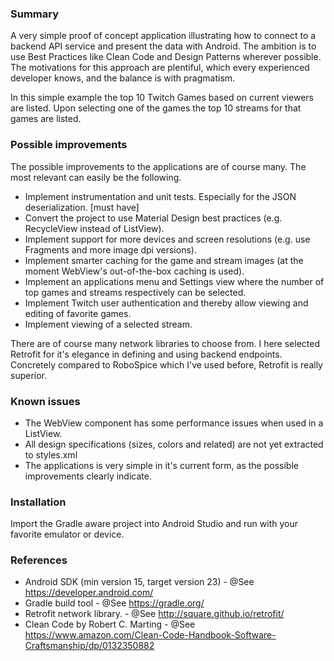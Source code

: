 ### Summary

A very simple proof of concept application illustrating how to connect to a backend API service and present the data with Android.
The ambition is to use Best Practices like Clean Code and Design Patterns wherever possible. The motivations for this approach are plentiful, which every experienced developer knows, and the balance is with pragmatism.

In this simple example the top 10 Twitch Games based on current viewers are listed. 
Upon selecting one of the games the top 10 streams for that games are listed.

### Possible improvements

The possible improvements to the applications are of course many. The most relevant can easily be the following.

* Implement instrumentation and unit tests. Especially for the JSON deserialization. [must have]
* Convert the project to use Material Design best practices (e.g. RecycleView instead of ListView).
* Implement support for more devices and screen resolutions (e.g. use Fragments and more image dpi versions).
* Implement smarter caching for the game and stream images (at the moment WebView's out-of-the-box caching is used).
* Implement an applications menu and Settings view where the number of top games and streams respectively can be selected.
* Implement Twitch user authentication and thereby allow viewing and editing of favorite games.
* Implement viewing of a selected stream.

There are of course many network libraries to choose from. I here selected Retrofit for it's elegance in defining and using backend endpoints.
Concretely compared to RoboSpice which I've used before, Retrofit is really superior.

### Known issues

* The WebView component has some performance issues when used in a ListView.
* All design specifications (sizes, colors and related) are not yet extracted to styles.xml
* The applications is very simple in it's current form, as the possible improvements clearly indicate. 

### Installation

Import the Gradle aware project into Android Studio and run with your favorite emulator or device.

### References

* Android SDK (min version 15, target version 23) - @See https://developer.android.com/
* Gradle build tool - @See https://gradle.org/
* Retrofit network library. - @See http://square.github.io/retrofit/
* Clean Code by Robert C. Marting - @See https://www.amazon.com/Clean-Code-Handbook-Software-Craftsmanship/dp/0132350882
